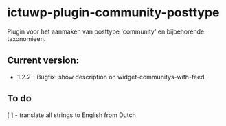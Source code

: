 # ictuwp-plugin-community-posttype
Plugin voor het aanmaken van posttype 'community' en bijbehorende taxonomieen.



## Current version:
* 1.2.2 - Bugfix: show description on widget-communitys-with-feed

## To do
[ ] - translate all strings to English from Dutch
